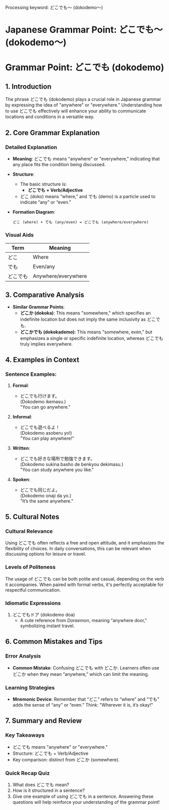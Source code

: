 Processing keyword: どこでも～ (dokodemo～)
# Japanese Grammar Point: どこでも～ (dokodemo～)
# Grammar Point: どこでも (dokodemo)
## 1. Introduction
The phrase どこでも (dokodemo) plays a crucial role in Japanese grammar by expressing the idea of "anywhere" or "everywhere." Understanding how to use どこでも effectively will enhance your ability to communicate locations and conditions in a versatile way.
## 2. Core Grammar Explanation
### Detailed Explanation
- **Meaning**: どこでも means "anywhere" or "everywhere," indicating that any place fits the condition being discussed.
  
- **Structure**: 
  - The basic structure is: 
    - **どこでも + Verb/Adjective**
  - どこ (doko) means “where,” and でも (demo) is a particle used to indicate “any” or “even.”
- **Formation Diagram**:
  
  ```plaintext
  どこ (where) + でも (any/even) = どこでも (anywhere/everywhere)
  ```
### Visual Aids
| Term | Meaning           |
|------|-------------------|
| どこ | Where             |
| でも | Even/any          |
| どこでも | Anywhere/everywhere |
## 3. Comparative Analysis
- **Similar Grammar Points**:
  - **どこか (dokoka)**: This means "somewhere," which specifies an indefinite location but does not imply the same inclusivity as どこでも.
  - **どこかでも (dokokademo)**: This means "somewhere, even," but emphasizes a single or specific indefinite location, whereas どこでも truly implies everywhere.
## 4. Examples in Context
### Sentence Examples:
1. **Formal**:  
   - どこでも行けます。  
     (Dokodemo ikemasu.)  
     "You can go anywhere."
  
2. **Informal**:  
   - どこでも遊べるよ！  
     (Dokodemo asoberu yo!)  
     "You can play anywhere!"
3. **Written**:  
   - どこでも好きな場所で勉強できます。  
     (Dokodemo sukina basho de benkyou dekimasu.)  
     "You can study anywhere you like."
4. **Spoken**:  
   - どこでも同じだよ。  
     (Dokodemo onaji da yo.)  
     "It’s the same anywhere."
## 5. Cultural Notes
### Cultural Relevance
Using どこでも often reflects a free and open attitude, and it emphasizes the flexibility of choices. In daily conversations, this can be relevant when discussing options for leisure or travel. 
### Levels of Politeness
The usage of どこでも can be both polite and casual, depending on the verb it accompanies. When paired with formal verbs, it's perfectly acceptable for respectful communication.
### Idiomatic Expressions
1. どこでもドア (dokodemo doa)
   - A cute reference from *Doraemon*, meaning “anywhere door,” symbolizing instant travel.
## 6. Common Mistakes and Tips
### Error Analysis
- **Common Mistake**: Confusing どこでも with どこか. Learners often use どこか when they mean “anywhere,” which can limit the meaning.
  
### Learning Strategies
- **Mnemonic Device**: Remember that “どこ” refers to “where” and “でも” adds the sense of “any” or “even.” Think: "Wherever it is, it’s okay!"
## 7. Summary and Review
### Key Takeaways
- どこでも means "anywhere" or "everywhere."
- Structure: どこでも + Verb/Adjective
- Key comparison: distinct from どこか (somewhere).
### Quick Recap Quiz
1. What does どこでも mean?
2. How is it structured in a sentence?
3. Give one example of using どこでも in a sentence.
Answering these questions will help reinforce your understanding of the grammar point!
